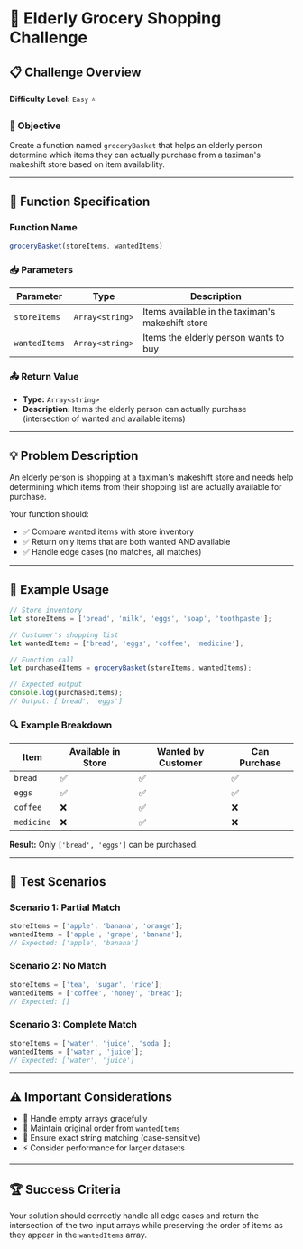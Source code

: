 # 🛒 Elderly Grocery Shopping Challenge

## 📋 Challenge Overview

**Difficulty Level:** `Easy` ⭐

### 🎯 Objective
Create a function named `groceryBasket` that helps an elderly person determine which items they can actually purchase from a taximan's makeshift store based on item availability.

---

## 🔧 Function Specification

### Function Name
```javascript
groceryBasket(storeItems, wantedItems)
```

### 📥 Parameters

| Parameter | Type | Description |
|-----------|------|-------------|
| `storeItems` | `Array<string>` | Items available in the taximan's makeshift store |
| `wantedItems` | `Array<string>` | Items the elderly person wants to buy |

### 📤 Return Value
- **Type:** `Array<string>`
- **Description:** Items the elderly person can actually purchase (intersection of wanted and available items)

---

## 💡 Problem Description

An elderly person is shopping at a taximan's makeshift store and needs help determining which items from their shopping list are actually available for purchase. 

Your function should:
- ✅ Compare wanted items with store inventory
- ✅ Return only items that are both wanted AND available
- ✅ Handle edge cases (no matches, all matches)

---

## 📝 Example Usage

```javascript
// Store inventory
let storeItems = ['bread', 'milk', 'eggs', 'soap', 'toothpaste'];

// Customer's shopping list
let wantedItems = ['bread', 'eggs', 'coffee', 'medicine'];

// Function call
let purchasedItems = groceryBasket(storeItems, wantedItems);

// Expected output
console.log(purchasedItems); 
// Output: ['bread', 'eggs']
```

### 🔍 Example Breakdown

| Item | Available in Store | Wanted by Customer | Can Purchase |
|------|-------------------|-------------------|--------------|
| `bread` | ✅ | ✅ | ✅ |
| `eggs` | ✅ | ✅ | ✅ |
| `coffee` | ❌ | ✅ | ❌ |
| `medicine` | ❌ | ✅ | ❌ |

**Result:** Only `['bread', 'eggs']` can be purchased.

---

## 🎯 Test Scenarios

### Scenario 1: Partial Match
```javascript
storeItems = ['apple', 'banana', 'orange'];
wantedItems = ['apple', 'grape', 'banana'];
// Expected: ['apple', 'banana']
```

### Scenario 2: No Match
```javascript
storeItems = ['tea', 'sugar', 'rice'];
wantedItems = ['coffee', 'honey', 'bread'];
// Expected: []
```

### Scenario 3: Complete Match
```javascript
storeItems = ['water', 'juice', 'soda'];
wantedItems = ['water', 'juice'];
// Expected: ['water', 'juice']
```

---

## ⚠️ Important Considerations

- 🔄 Handle empty arrays gracefully
- 📝 Maintain original order from `wantedItems`
- 🎯 Ensure exact string matching (case-sensitive)
- ⚡ Consider performance for larger datasets

---

## 🏆 Success Criteria

Your solution should correctly handle all edge cases and return the intersection of the two input arrays while preserving the order of items as they appear in the `wantedItems` array.
